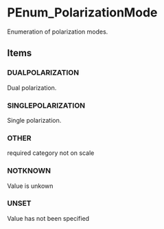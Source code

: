 # PEnum_PolarizationMode

Enumeration of polarization modes.
<!-- end of short definition -->

## Items

### DUALPOLARIZATION
Dual polarization.

### SINGLEPOLARIZATION
Single polarization.

### OTHER
required category not on scale

### NOTKNOWN
Value is unkown

### UNSET
Value has not been specified
